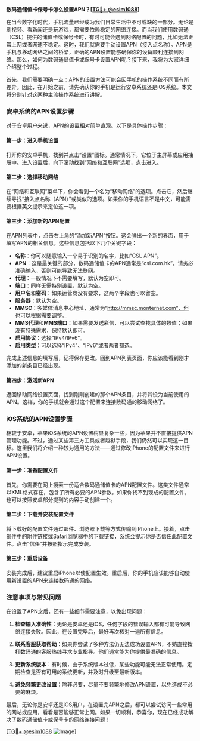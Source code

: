 **数码通储值卡保号卡怎么设置APN？[[TG💪+ @esim1088](https://t.me/s/esim1088)]**

在当今数字化时代，手机流量已经成为我们日常生活中不可或缺的一部分。无论是刷视频、看新闻还是玩游戏，都需要依赖稳定的网络连接。而当我们使用数码通（CSL）提供的储值卡或保号卡时，有时可能会遇到网络配置的问题，比如无法正常上网或者网速不稳定。这时，我们就需要手动设置APN（接入点名称）。APN是手机与移动网络之间的桥梁，正确的APN设置能够确保你的设备顺利连接到网络。那么，如何为数码通储值卡或保号卡设置APN呢？接下来，我将为大家详细介绍整个过程。

首先，我们需要明确一点：APN的设置方法可能会因手机的操作系统不同而有所差异。因此，在开始之前，请先确认你的手机是运行安卓系统还是iOS系统。本文将分别针对这两种主流操作系统进行讲解。

### 安卓系统的APN设置步骤

对于安卓用户来说，APN的设置相对简单直观。以下是具体操作步骤：

#### 第一步：进入手机设置
打开你的安卓手机，找到并点击“设置”图标。通常情况下，它位于主屏幕或应用抽屉中。进入设置后，向下滚动找到“网络和互联网”选项，点击进入。

#### 第二步：选择移动网络
在“网络和互联网”菜单下，你会看到一个名为“移动网络”的选项。点击它，然后继续寻找“接入点名称（APN）”或类似的选项。如果你的手机语言不是中文，可能需要根据英文提示来定位这一项。

#### 第三步：添加新的APN配置
在APN列表中，点击右上角的“添加新APN”按钮。这会弹出一个新的界面，用于填写APN的相关信息。这些信息包括以下几个关键字段：

- **名称**：你可以随意输入一个易于识别的名字，比如“CSL APN”。
- **APN**：这是最关键的部分，数码通储值卡的APN通常是“csl.com.hk”。请务必准确输入，否则可能导致无法联网。
- **代理**：一般情况下不需要填写，默认为空即可。
- **端口**：同样无需特别设置，默认为空。
- **用户名**和**密码**：如果运营商没有要求，这两个字段也可以留空。
- **服务器**：默认为空。
- **MMSC**：多媒体消息中心地址，通常为“http://mmsc.monternet.com”，但也可以根据需要调整。
- **MMS代理**和**MMS端口**：如果需要发送彩信，可以尝试查找具体的数值；如果没有特殊需求，保持默认即可。
- **启用协议**：选择“IPv4/IPv6”。
- **启用类型**：可以选择“IPv4”、“IPv6”或者两者都选。

完成上述信息的填写后，记得保存更改。回到APN列表页面，你应该能看到刚才添加的新条目已经出现。

#### 第四步：激活新APN
返回移动网络设置页面，找到刚刚创建的那个APN条目，并将其设为当前使用的APN。这样，你的手机就会通过这个配置来连接数码通的移动网络了。

### iOS系统的APN设置步骤

相较于安卓，苹果iOS系统的APN设置稍显复杂一些，因为苹果并不直接提供APN管理功能。不过，通过某些第三方工具或者越狱手段，我们仍然可以实现这一目标。这里我们将介绍一种较为通用的方法——通过修改iPhone的配置文件来进行APN设置。

#### 第一步：准备配置文件
首先，你需要在网上搜索一份适合数码通储值卡的APN配置文件。这类文件通常以XML格式存在，包含了所有必要的APN参数。如果你找不到现成的配置文件，也可以按照安卓部分提到的内容手动创建一个。

#### 第二步：下载并安装配置文件
将下载好的配置文件通过邮件、浏览器下载等方式传输到iPhone上。接着，点击邮件中的附件链接或Safari浏览器中的下载链接，系统会提示你是否信任此配置文件。点击“信任”并按照指示完成安装。

#### 第三步：重启设备
安装完成后，建议重启iPhone以使配置生效。重启后，你的手机应该能够自动使用新设置的APN来连接数码通的网络。

### 注意事项与常见问题

在设置了APN之后，还有一些细节需要注意，以免出现问题：

1. **检查输入准确性**：无论是安卓还是iOS，任何字段的错误输入都有可能导致网络连接失败。因此，在设置完毕后，最好再次核对一遍所有信息。
   
2. **联系客服获取帮助**：如果你尝试了多种方法仍无法成功设置APN，不妨直接拨打数码通的客服热线寻求专业指导。他们通常能为你提供最准确的信息。

3. **更新系统版本**：有时候，由于系统版本过低，某些功能可能无法正常使用。定期检查是否有可用的系统更新，并及时升级至最新版本。

4. **避免频繁更改设置**：除非必要，尽量不要频繁地修改APN设置，以免造成不必要的麻烦。

最后，无论你是安卓还是iOS用户，在设置完APN之后，都可以尝试访问一些常用的网站或应用，看看是否能够正常上网。如果一切顺利，恭喜你，现在已经成功解决了数码通储值卡或保号卡的网络连接问题！

[[TG💪+ @esim1088](https://t.me/s/esim1088) ![Image](https://i.postimg.cc/4NQfJmqS/Snipaste-2025-05-13-00-14-12.png)]